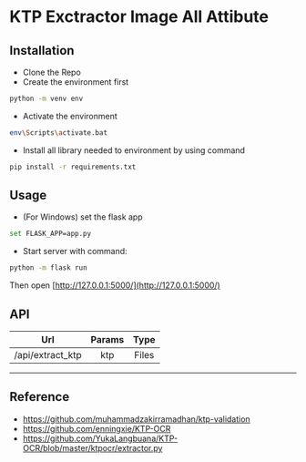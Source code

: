 # KTP Exctractor Image All Attibute

## Installation

* Clone the Repo
* Create the environment first
```bash
python -m venv env
```
* Activate the environment
```bash
env\Scripts\activate.bat
```
* Install all library needed to environment by using command
```bash
pip install -r requirements.txt
```


## Usage

* (For Windows) set the flask app
```bash
set FLASK_APP=app.py
```
* Start server with command:
```bash
python -m flask run
```

Then open [http://127.0.0.1:5000/](http://127.0.0.1:5000/)

## API

| Url        | Params           | Type |
| ------------- |:-------------:| :-----:| 
| /api/extract_ktp	| ktp | Files |

---

## Reference
*   https://github.com/muhammadzakirramadhan/ktp-validation
*   https://github.com/enningxie/KTP-OCR
*   https://github.com/YukaLangbuana/KTP-OCR/blob/master/ktpocr/extractor.py